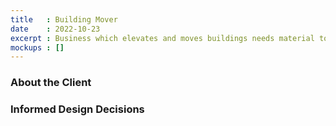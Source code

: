 ```yaml
---
title   : Building Mover
date    : 2022-10-23
excerpt : Business which elevates and moves buildings needs material to rise above its competition and establish credibility.
mockups : []
---
```


### About the Client



### Informed Design Decisions


